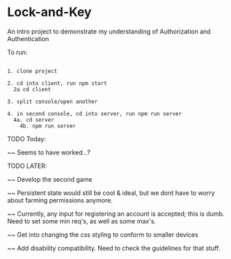 # Lock-and-Key
An intro project to demonstrate my understanding of Authorization and Authentication

To run:
````

1. clone project

2. cd into client, run npm start
  2a cd client

3. split console/open another

4. in second console, cd into server, run npm run server
  4a. cd server
    4b. npm run server

````

TODO Today: 

 ~~ Seems to have worked...?

TODO LATER: 

 ~~ Develop the second game

 ~~ Persistent state would still be cool & ideal, but we dont have to worry about farming permissions anymore.

 ~~ Currently, any input for registering an account is accepted; this is dumb. Need to set some min req's, as well as some max's.

 ~~ Get into changing the css styling to conform to smaller devices

 ~~ Add disability compatibility. Need to check the guidelines for that stuff.